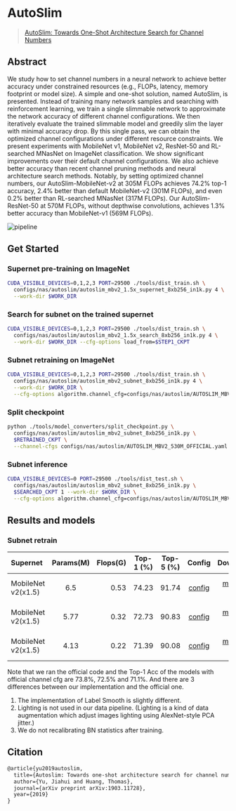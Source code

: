 # AutoSlim

> [AutoSlim: Towards One-Shot Architecture Search for Channel Numbers](https://arxiv.org/abs/1903.11728)

<!-- [ALGORITHM] -->

## Abstract

We study how to set channel numbers in a neural network to achieve better accuracy under constrained resources (e.g., FLOPs, latency, memory footprint or model size). A simple and one-shot solution, named AutoSlim, is presented. Instead of training many network samples and searching with reinforcement learning, we train a single slimmable network to approximate the network accuracy of different channel configurations. We then iteratively evaluate the trained slimmable model and greedily slim the layer with minimal accuracy drop. By this single pass, we can obtain the optimized channel configurations under different resource constraints. We present experiments with MobileNet v1, MobileNet v2, ResNet-50 and RL-searched MNasNet on ImageNet classification. We show significant improvements over their default channel configurations. We also achieve better accuracy than recent channel pruning methods and neural architecture search methods.
Notably, by setting optimized channel numbers, our AutoSlim-MobileNet-v2 at 305M FLOPs achieves 74.2% top-1 accuracy, 2.4% better than default MobileNet-v2 (301M FLOPs), and even 0.2% better than RL-searched MNasNet (317M FLOPs). Our AutoSlim-ResNet-50 at 570M FLOPs, without depthwise convolutions, achieves 1.3% better accuracy than MobileNet-v1 (569M FLOPs).

![pipeline](https://user-images.githubusercontent.com/88702197/187425354-d90e4b36-e033-4dc0-b951-64a536e61b71.png)

## Get Started

### Supernet pre-training on ImageNet

```bash
CUDA_VISIBLE_DEVICES=0,1,2,3 PORT=29500 ./tools/dist_train.sh \
  configs/nas/autoslim/autoslim_mbv2_1.5x_supernet_8xb256_in1k.py 4 \
  --work-dir $WORK_DIR
```

### Search for subnet on the trained supernet

```bash
CUDA_VISIBLE_DEVICES=0,1,2,3 PORT=29500 ./tools/dist_train.sh \
  configs/nas/autoslim/autoslim_mbv2_1.5x_search_8xb256_in1k.py 4 \
  --work-dir $WORK_DIR --cfg-options load_from=$STEP1_CKPT
```

### Subnet retraining on ImageNet

```bash
CUDA_VISIBLE_DEVICES=0,1,2,3 PORT=29500 ./tools/dist_train.sh \
  configs/nas/autoslim/autoslim_mbv2_subnet_8xb256_in1k.py 4 \
  --work-dir $WORK_DIR \
  --cfg-options algorithm.channel_cfg=configs/nas/autoslim/AUTOSLIM_MBV2_530M_OFFICIAL.yaml,configs/nas/autoslim/AUTOSLIM_MBV2_320M_OFFICIAL.yaml,configs/nas/autoslim/AUTOSLIM_MBV2_220M_OFFICIAL.yaml
```

### Split checkpoint

```bash
python ./tools/model_converters/split_checkpoint.py \
  configs/nas/autoslim/autoslim_mbv2_subnet_8xb256_in1k.py \
  $RETRAINED_CKPT \
  --channel-cfgs configs/nas/autoslim/AUTOSLIM_MBV2_530M_OFFICIAL.yaml configs/nas/autoslim/AUTOSLIM_MBV2_320M_OFFICIAL.yaml configs/nas/autoslim/AUTOSLIM_MBV2_220M_OFFICIAL.yaml
```

### Subnet inference

```bash
CUDA_VISIBLE_DEVICES=0 PORT=29500 ./tools/dist_test.sh \
  configs/nas/autoslim/autoslim_mbv2_subnet_8xb256_in1k.py \
  $SEARCHED_CKPT 1 --work-dir $WORK_DIR \
  --cfg-options algorithm.channel_cfg=configs/nas/autoslim/AUTOSLIM_MBV2_530M_OFFICIAL.yaml  # or modify the config directly
```

## Results and models

### Subnet retrain

| Supernet           | Params(M) | Flops(G) | Top-1 (%) | Top-5 (%) |                     Config                      |                                                                                                                                                                  Download                                                                                                                                                                   |                                                                                               Subnet                                                                                               |        Remark        |
| :----------------- | :-------: | -------: | :-------: | :-------: | :---------------------------------------------: | :-----------------------------------------------------------------------------------------------------------------------------------------------------------------------------------------------------------------------------------------------------------------------------------------------------------------------------------------: | :------------------------------------------------------------------------------------------------------------------------------------------------------------------------------------------------: | :------------------: |
| MobileNet v2(x1.5) |    6.5    |     0.53 |   74.23   |   91.74   | [config](./autoslim_mbv2_subnet_8xb256_in1k.py) | [model](https://download.openmmlab.com/mmrazor/v1/autoslim/autoslim_mbv2_subnet_8xb256_in1k_flops-530M_acc-74.23_20220715-aa8754fe.pth) \| [log](https://download.openmmlab.com/mmrazor/v0.1/pruning/autoslim/autoslim_mbv2_subnet_8xb256_in1k/autoslim_mbv2_subnet_8xb256_in1kautoslim_mbv2_subnet_8xb256_in1k_paper_channel_cfg.log.json) | [channel](https://download.openmmlab.com/mmrazor/v0.1/pruning/autoslim/autoslim_mbv2_subnet_8xb256_in1k/autoslim_mbv2_subnet_8xb256_in1k_flops-0.53M_acc-74.23_20211222-e5208bbd_channel_cfg.yaml) | official channel cfg |
| MobileNet v2(x1.5) |   5.77    |     0.32 |   72.73   |   90.83   | [config](./autoslim_mbv2_subnet_8xb256_in1k.py) | [model](https://download.openmmlab.com/mmrazor/v1/autoslim/autoslim_mbv2_subnet_8xb256_in1k_flops-320M_acc-72.73_20220715-9aa8f8ae.pth) \| [log](https://download.openmmlab.com/mmrazor/v0.1/pruning/autoslim/autoslim_mbv2_subnet_8xb256_in1k/autoslim_mbv2_subnet_8xb256_in1kautoslim_mbv2_subnet_8xb256_in1k_paper_channel_cfg.log.json) | [channel](https://download.openmmlab.com/mmrazor/v0.1/pruning/autoslim/autoslim_mbv2_subnet_8xb256_in1k/autoslim_mbv2_subnet_8xb256_in1k_flops-0.32M_acc-72.73_20211222-b5b0b33c_channel_cfg.yaml) | official channel cfg |
| MobileNet v2(x1.5) |   4.13    |     0.22 |   71.39   |   90.08   | [config](./autoslim_mbv2_subnet_8xb256_in1k.py) | [model](https://download.openmmlab.com/mmrazor/v1/autoslim/autoslim_mbv2_subnet_8xb256_in1k_flops-220M_acc-71.4_20220715-9c288f3b.pth) \| [log](https://download.openmmlab.com/mmrazor/v0.1/pruning/autoslim/autoslim_mbv2_subnet_8xb256_in1k/autoslim_mbv2_subnet_8xb256_in1kautoslim_mbv2_subnet_8xb256_in1k_paper_channel_cfg.log.json)  | [channel](https://download.openmmlab.com/mmrazor/v0.1/pruning/autoslim/autoslim_mbv2_subnet_8xb256_in1k/autoslim_mbv2_subnet_8xb256_in1k_flops-0.22M_acc-71.39_20211222-43117c7b_channel_cfg.yaml) | official channel cfg |

Note that we ran the official code and the Top-1 Acc of the models with official
channel cfg are 73.8%, 72.5% and 71.1%. And there are 3 differences between our
implementation and the official one.

1. The implementation of Label Smooth is slightly different.
2. Lighting is not used in our data pipeline. (Lighting is a kind of data
   augmentation which adjust images lighting using AlexNet-style PCA jitter.)
3. We do not recalibrating BN statistics after training.

## Citation

```latex
@article{yu2019autoslim,
  title={Autoslim: Towards one-shot architecture search for channel numbers},
  author={Yu, Jiahui and Huang, Thomas},
  journal={arXiv preprint arXiv:1903.11728},
  year={2019}
}
```
